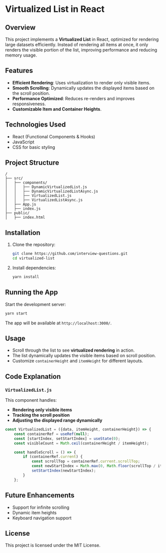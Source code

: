 # Virtualized List in React

## Overview

This project implements a **Virtualized List** in React, optimized for rendering large datasets efficiently. Instead of
rendering all items at once, it only renders the visible portion of the list, improving performance and reducing memory
usage.

## Features

- **Efficient Rendering**: Uses virtualization to render only visible items.
- **Smooth Scrolling**: Dynamically updates the displayed items based on the scroll position.
- **Performance Optimized**: Reduces re-renders and improves responsiveness.
- **Customizable Item and Container Heights**.

## Technologies Used

- React (Functional Components & Hooks)
- JavaScript
- CSS for basic styling

## Project Structure

```
/
├── src/
│   ├── components/
│   │   ├── DynamicVirtualizedList.js
│   │   ├── DynamicVirtualizedListAsync.js
│   │   ├── VirtualizedList.js
│   │   ├── VirtualizedListAsync.js
│   ├── App.js
│   ├── index.js
├── public/
│   ├── index.html
```

## Installation

1. Clone the repository:
   ```sh
   git clone https://github.com/interview-questions.git
   cd virtualized-list
   ```
2. Install dependencies:
   ```sh
   yarn install
   ```

## Running the App

Start the development server:

```sh
yarn start
```

The app will be available at `http://localhost:3000/`.

## Usage

- Scroll through the list to see **virtualized rendering** in action.
- The list dynamically updates the visible items based on scroll position.
- Customize `containerHeight` and `itemHeight` for different layouts.

## Code Explanation

### `VirtualizedList.js`

This component handles:

- **Rendering only visible items**
- **Tracking the scroll position**
- **Adjusting the displayed range dynamically**

```javascript
const VirtualizedList = ({data, itemHeight, containerHeight}) => {
    const containerRef = useRef(null);
    const [startIndex, setStartIndex] = useState(0);
    const visibleCount = Math.ceil(containerHeight / itemHeight);

    const handleScroll = () => {
        if (containerRef.current) {
            const scrollTop = containerRef.current.scrollTop;
            const newStartIndex = Math.max(0, Math.floor(scrollTop / itemHeight));
            setStartIndex(newStartIndex);
        }
    };
```

## Future Enhancements

- Support for infinite scrolling
- Dynamic item heights
- Keyboard navigation support

## License

This project is licensed under the MIT License.
